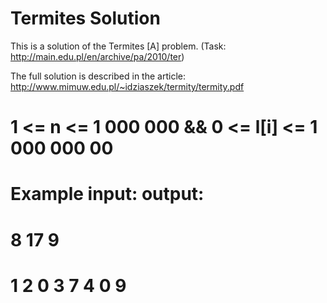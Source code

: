 # Termites Solution

This is a solution of the Termites [A] problem. (Task: http://main.edu.pl/en/archive/pa/2010/ter)

The full solution is described in the article: http://www.mimuw.edu.pl/~idziaszek/termity/termity.pdf

# 1 <=  n <= 1 000 000 && 0 <= l[i] <= 1 000 000 00

# Example input:                    output:
# 8                                 17 9
# 1 2 0 3 7 4 0 9
